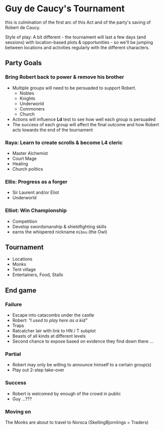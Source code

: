 # Guy de Caucy's Tournament

this is culmination of the first arc of this Act and of the party's saving of Robert de Caucy.

Style of play: A bit different - the tournament will last a few days (and sessions) with location-based plots & opportunities - so we'll be jumping between locations and activities regularly with the different characters.

## Party Goals

### Bring Robert back to power & remove his brother

- Multiple groups will need to be persuaded to support Robert.
  - Nobles
  - Knights
  - Underworld
  - Commoners
  - Church
- Actions will influence **Ld** test to see how well each group is persuaded
- The success of each group will affect the final outcome and how Robert acts towards the end of the tournament

### Raya: Learn to create scrolls & become L4 cleric

- Master Alchemist
- Court Mage
- Healing
- Church politics

### Ellis: Progress as a forger

- Sir Laurent and/or Eliot
- Underworld

### Elliot: Win Championship

- Competition
- Develop swordsmanship & shieldfighting skills
- earns the whispered nickname `Hibou` (the Owl)

## Tournament

- Locations
- Monks
- Tent village
- Entertainers, Food, Stalls

## End game

### Failure

- Escape into catacombs under the castle
- Robert: _"I used to play here as a kid"_
- Traps
- Ratcatcher lair with link to HN / T subplot
- Beasts of all kinds at different levels
- Second chance to expose based on evidence they find down there ...

### Partial

- Robert may only be willing to announce himself to a certain group(s)
- Play out 2-step take-over

### Success

- Robert is welcomed by enough of the crowd in public
- Guy ...???

### Moving on

The Monks are about to travel to Norsca (SkellingBjornlings = Traders)
